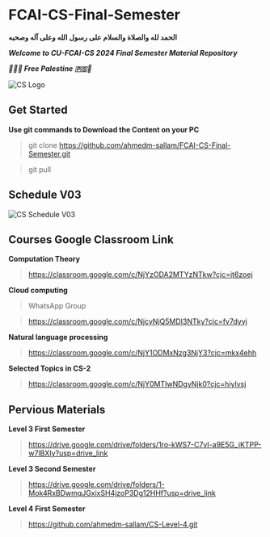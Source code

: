 # FCAI-CS-Final-Semester

**الحمد لله والصلاة والسلام على رسول الله وعلى آله وصحبه**

**_Welcome to CU-FCAI-CS 2024 Final Semester Material Repository_**

**_🔻🇵🇸 Free Palestine 🇵🇸🔻_**

![CS Logo](https://github.com/ahmedm-sallam/CS-Level-4/assets/97572668/e9aa621e-7161-4b51-ac32-ba3f94cfa173)

## Get Started
**Use git commands to Download the Content on your PC**
> git clone https://github.com/ahmedm-sallam/FCAI-CS-Final-Semester.git

> git pull

## Schedule V03

![CS Schedule V03](https://github.com/ahmedm-sallam/FCAI-CS-Final-Semester/assets/97572668/2210bcde-a0bf-49c8-8ece-3acc0f14dad0)

## Courses Google Classroom Link

**Computation Theory**
> https://classroom.google.com/c/NjYzODA2MTYzNTkw?cjc=jt6zoej

**Cloud computing**
> WhatsApp Group

> https://classroom.google.com/c/NjcyNjQ5MDI3NTky?cjc=fv7dyvj

**Natural language processing**
> https://classroom.google.com/c/NjY1ODMxNzg3NjY3?cjc=mkx4ehh

**Selected Topics in CS-2**
> https://classroom.google.com/c/NjY0MTIwNDgyNjk0?cjc=hiylvsj

## Pervious Materials
 
**Level 3 First Semester**
> https://drive.google.com/drive/folders/1ro-kWS7-C7vI-a9E5G_jKTPP-w7lBXIy?usp=drive_link

**Level 3 Second Semester**
> https://drive.google.com/drive/folders/1-Mok4RxBDwmqJGxixSH4jzoP3Dg12HHf?usp=drive_link

**Level 4 First Semester**
> https://github.com/ahmedm-sallam/CS-Level-4.git
